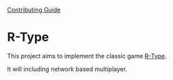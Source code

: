 [Contributing Guide](CONTRIBUTING.md)

# R-Type

This project aims to implement the classic game [R-Type](https://wikiless.sethforprivacy.com/wiki/R-Type?lang=en).

It will including network based multiplayer.

